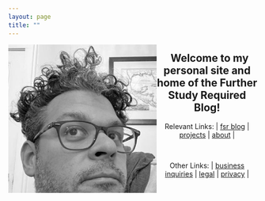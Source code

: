 ```yaml
---
layout: page
title: ""
---
```

<img align="left" src="assets/images/profile.jpg" alt="My Image" width = "300"> 
<h2 align="center">&nbsp;&nbsp;Welcome to my personal site and home of the Further Study Required Blog! </h2>

<center>

  Relevant Links: | <a href="https://dmartinezphd.github.io/blog">fsr blog</a> | <a href="https://dmartinezphd.github.io/projects">projects</a> | <a href="https://dmartinezphd.github.io/about">about</a> |

</center>

<br>

<center>

  Other Links: | <a href="https://dmartinezphd.github.io/business">business inquiries</a> | <a href="https://dmartinezphd.github.io/legal">legal</a> | <a href="https://dmartinezphd.github.io/privacy">privacy</a> |

</center>
